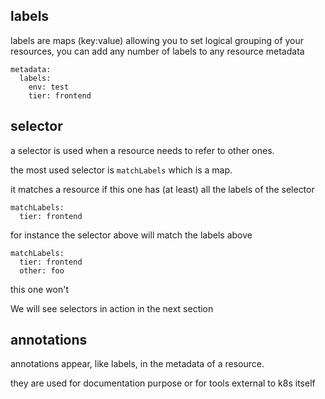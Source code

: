 ## labels

labels are maps (key:value) allowing you to set logical grouping of your resources, you can add any number of labels to any resource metadata

```
metadata:
  labels:
    env: test
    tier: frontend 
```

## selector

a selector is used when a resource needs to refer to other ones.

the most used selector is `matchLabels` which is a map. 

it matches a resource if this one has (at least) all the labels of the selector

```
matchLabels:
  tier: frontend 
```
for instance the selector above will match the labels above

```
matchLabels:
  tier: frontend 
  other: foo
```
this one won't

We will see selectors in action in the next section

## annotations

annotations appear, like labels, in the metadata of a resource.

they are used for documentation purpose or for tools external to k8s itself